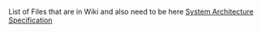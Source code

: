List of Files that are in Wiki and also need to be here
 [System Architecture Specification](https://github.com/GoranErdeljan/TINF19C-Team-4-Service-Registry/wiki/System-Architecture-Specification)
